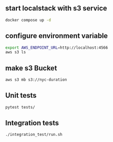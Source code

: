## start localstack with s3 service
```bash
docker compose up -d
```

## configure environment variable
```bash
export AWS_ENDPOINT_URL=http://localhost:4566
aws s3 ls
```

## make s3 Bucket
```bash
aws s3 mb s3://nyc-duration
```

## Unit tests
```bash
pytest tests/
```

## Integration tests
```bash
./integration_test/run.sh
```